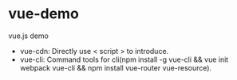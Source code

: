 # vue-demo
vue.js demo

* vue-cdn: Directly use < script > to introduce.
* vue-cli: Command tools for cli(npm install -g vue-cli && vue init webpack vue-cli && npm install vue-router vue-resource).

